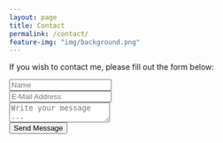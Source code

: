 ```yaml
---
layout: page
title: Contact
permalink: /contact/
feature-img: "img/background.png"
---
```


If you wish to contact me, please fill out the form below:

<form action="https://getsimpleform.com/messages?form_api_token=c328702fb717a67b9991da16d447f4c8" method="post">
  <input type='hidden' name='redirect_to' value='http://www.edwardkeast.xyz' />
  <input type='text' name='name' placeholder='Name' /><br>
  <input type='email' name='email' placeholder='E-Mail Address' /><br>
  <textarea name='message' placeholder='Write your message ...'></textarea><br>
  <input type='submit' value='Send Message' />
</form>

